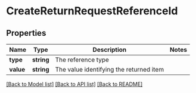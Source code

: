 # CreateReturnRequestReferenceId

## Properties
Name | Type | Description | Notes
------------ | ------------- | ------------- | -------------
**type** | **string** | The reference type | 
**value** | **string** | The value identifying the returned item | 

[[Back to Model list]](../../README.md#documentation-for-models) [[Back to API list]](../../README.md#documentation-for-api-endpoints) [[Back to README]](../../README.md)

